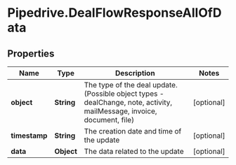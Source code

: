 # Pipedrive.DealFlowResponseAllOfData

## Properties

Name | Type | Description | Notes
------------ | ------------- | ------------- | -------------
**object** | **String** | The type of the deal update. (Possible object types - dealChange, note, activity, mailMessage, invoice, document, file) | [optional] 
**timestamp** | **String** | The creation date and time of the update | [optional] 
**data** | **Object** | The data related to the update | [optional] 



